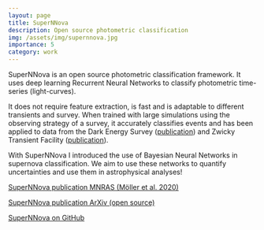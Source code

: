 ```yaml
---
layout: page
title: SuperNNova
description: Open source photometric classification
img: /assets/img/supernnova.jpg
importance: 5
category: work
---
```


SuperNNova is an open source photometric classification framework. It uses deep learning Recurrent Neural Networks to classify photometric time-series (light-curves).

It does not require feature extraction, is fast and is adaptable to different transients and survey. When trained with large simulations using the observing strategy of a survey, it accurately classifies events and has been applied to data from the Dark Energy Survey ([publication](https://arxiv.org/abs/2201.11142)) and Zwicky Transient Facility ([publication](https://arxiv.org/abs/2009.10185)).

With SuperNNova I introduced the use of Bayesian Neural Networks in supernova classification. We aim to use these networks to quantify uncertainties and use them in astrophysical analyses!

[SuperNNova publication MNRAS (Möller et al. 2020)](https://academic.oup.com/mnras/article-abstract/491/3/4277/5651173?redirectedFrom=fulltext)

[SuperNNova publication ArXiv (open source)](https://arxiv.org/pdf/1901.06384.pdf)

[SuperNNova on GitHub](https://github.com/supernnova/SuperNNova)
